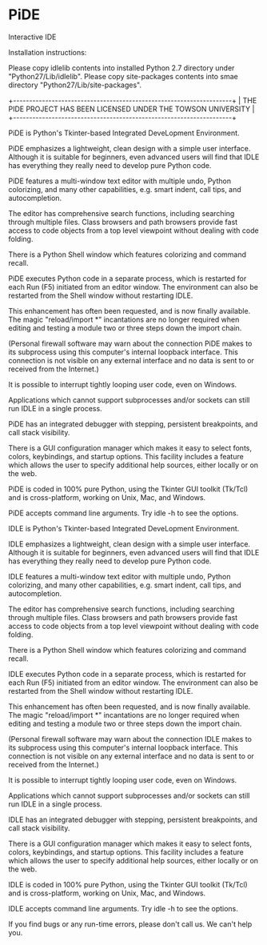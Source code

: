 PiDE
====

Interactive IDE

Installation instructions:

Please copy idlelib contents into installed Python 2.7 directory under "Python27/Lib/idlelib".
Please copy site-packages contents into smae directory "Python27/Lib/site-packages".

+--------------------------------------------------------------------+
|    THE PIDE PROJECT HAS BEEN LICENSED UNDER THE TOWSON UNIVERSITY  |
+--------------------------------------------------------------------+

PiDE is Python's Tkinter-based Integrated DeveLopment Environment.

PiDE emphasizes a lightweight, clean design with a simple user interface.
Although it is suitable for beginners, even advanced users will find that
IDLE has everything they really need to develop pure Python code.

PiDE features a multi-window text editor with multiple undo, Python colorizing,
and many other capabilities, e.g. smart indent, call tips, and autocompletion.

The editor has comprehensive search functions, including searching through
multiple files.  Class browsers and path browsers provide fast access to
code objects from a top level viewpoint without dealing with code folding.

There is a Python Shell window which features colorizing and command recall.

PiDE executes Python code in a separate process, which is restarted for each
Run (F5) initiated from an editor window.  The environment can also be 
restarted from the Shell window without restarting IDLE.

This enhancement has often been requested, and is now finally available.  The
magic "reload/import *" incantations are no longer required when editing and
testing a module two or three steps down the import chain.

(Personal firewall software may warn about the connection PiDE makes to its
subprocess using this computer's internal loopback interface.  This connection
is not visible on any external interface and no data is sent to or received
from the Internet.)

It is possible to interrupt tightly looping user code, even on Windows.

Applications which cannot support subprocesses and/or sockets can still run
IDLE in a single process.

PiDE has an integrated debugger with stepping, persistent breakpoints, and call
stack visibility.

There is a GUI configuration manager which makes it easy to select fonts,
colors, keybindings, and startup options.  This facility includes a feature
which allows the user to specify additional help sources, either locally or on
the web.

PiDE is coded in 100% pure Python, using the Tkinter GUI toolkit (Tk/Tcl)
and is cross-platform, working on Unix, Mac, and Windows.

PiDE accepts command line arguments.  Try idle -h to see the options.

IDLE is Python's Tkinter-based Integrated DeveLopment Environment.

IDLE emphasizes a lightweight, clean design with a simple user interface.
Although it is suitable for beginners, even advanced users will find that
IDLE has everything they really need to develop pure Python code.

IDLE features a multi-window text editor with multiple undo, Python colorizing,
and many other capabilities, e.g. smart indent, call tips, and autocompletion.

The editor has comprehensive search functions, including searching through
multiple files.  Class browsers and path browsers provide fast access to
code objects from a top level viewpoint without dealing with code folding.

There is a Python Shell window which features colorizing and command recall.

IDLE executes Python code in a separate process, which is restarted for each
Run (F5) initiated from an editor window.  The environment can also be 
restarted from the Shell window without restarting IDLE.

This enhancement has often been requested, and is now finally available.  The
magic "reload/import *" incantations are no longer required when editing and
testing a module two or three steps down the import chain.

(Personal firewall software may warn about the connection IDLE makes to its
subprocess using this computer's internal loopback interface.  This connection
is not visible on any external interface and no data is sent to or received
from the Internet.)

It is possible to interrupt tightly looping user code, even on Windows.

Applications which cannot support subprocesses and/or sockets can still run
IDLE in a single process.

IDLE has an integrated debugger with stepping, persistent breakpoints, and call
stack visibility.

There is a GUI configuration manager which makes it easy to select fonts,
colors, keybindings, and startup options.  This facility includes a feature
which allows the user to specify additional help sources, either locally or on
the web.

IDLE is coded in 100% pure Python, using the Tkinter GUI toolkit (Tk/Tcl)
and is cross-platform, working on Unix, Mac, and Windows.

IDLE accepts command line arguments.  Try idle -h to see the options.


If you find bugs or any run-time errors, please don't call us. We can't help you.
